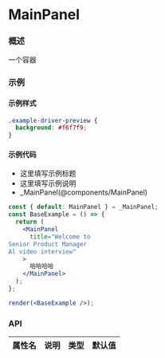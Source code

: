 
# MainPanel


### 概述

一个容器


### 示例


#### 示例样式

```scss
.example-driver-preview {
  background: #f6f7f9;
}
```

#### 示例代码

- 这里填写示例标题
- 这里填写示例说明
- _MainPanel(@components/MainPanel)

```jsx
const { default: MainPanel } = _MainPanel;
const BaseExample = () => {
  return (
    <MainPanel
      title="Welcome to
Senior Product Manager
Al video interview"
    >
      哈哈哈哈
    </MainPanel>
  );
};

render(<BaseExample />);

```


### API

|属性名|说明|类型|默认值|
|  ---  | ---  | --- | --- |

